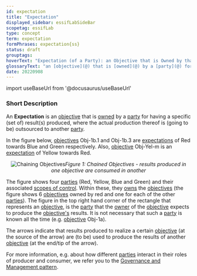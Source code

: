 ```yaml
---
id: expectation
title: "Expectation"
displayed_sidebar: essifLabSideBar
scopetag: essifLab
type: concept
term: expectation
formPhrases: expectation{ss}
status: draft
grouptags:
hoverText: "Expectation (of a Party): an Objective that is Owned by that Party for having a specific (set of) result(s) produced, where the actual production thereof is (going to be) outsourced to another Party."
glossaryText: "an [objective](@) that is [owned](@) by a [party](@) for having a specific (set of) result(s) produced, where the actual production thereof is (going to be) outsourced to another [party](@)."
date: 20220908
---
```


import useBaseUrl from '@docusaurus/useBaseUrl'

### Short Description
An **Expectation** is an [objective](@) that is [owned](@) by a [party](@) for having a specific (set of) result(s) produced, where the actual production thereof is (going to be) outsourced to another [party](@).

In the figure below, [objectives](@) Obj-1b.1 and Obj-1b.3 are [expectations](@) of Red towards Blue and Green respectively. Also, [objective](@) Obj-Yel-m is an [expectation](@) of Yellow towards Red.

<p align="center">
<img
  alt="Chaining Objectives"
  src={useBaseUrl('images/essif-lab-objective-symbolnotation.png')}
/><i>Figure 1: Chained Objectives - results produced in one objective are consumed in another</i>
</p>

The figure shows four [parties](@) (Red, Yellow, Blue and Green) and their associated [scopes of control](scope-of-control@). Within these, they [owns](@) the [objectives](@) (the figure shows 6 [objectives](@) owned by red and one for each of the other [parties](@)). The figure in the top right hand corner of the rectangle that represents an [objective](@), is the [party](@) that the [owner](@) of the [objective](@) expects to produce the [objective's](@) results. It is not necessary that such a [party](@) is known all the time (e.g. [objective](@) Obj-1a).

The arrows indicate that results produced to realize a certain [objective](@) (at the source of the arrow) are (to be) used to produce the results of another [objective](@) (at the end/tip of the arrow).

For more information, e.g. about how different [parties](@) interact in their roles of producer and consumer, we refer you to the [Governance and Management pattern](pattern-governance-and-management@).